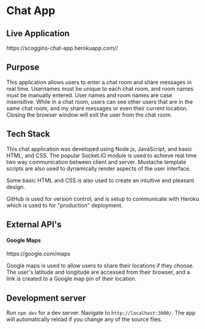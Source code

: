 <h1>Chat App</h1>

<h2>Live Application</h2>
<p>https://scoggins-chat-app.herokuapp.com//</p>

<h2>Purpose</h2>
<p>This application allows users to enter a chat room and share messages in real time. Usernames must be unique to each chat room, and room names must be manually entered.
 User names and room names are case insensitive. While in a chat room, users can see other users that are in the same chat room, and my share messages or even their current
  location. Closing the browser window will exit the user from the chat room.</p>

<h2>Tech Stack</h2>
<p>This chat application was developed using Node.js, JavaScript, and basic HTML, and CSS. The popular Socket.IO module is used to achieve real time two way communication 
between client and server. Mustache template scripts are also used to dynamically render aspects of the user interface.</p>

<p>Some basic HTML and CSS is also used to create an intuitive and pleasant design.</p>

<p>GitHub is used for version control, and is setup to communicate with Heroku which is used to for "production" deployment.</p>

<h2>External API's</h2>
<h4>Google Maps</h4>
<p>https://google.com/maps</p>
<p>Google maps is used to allow users to share their locations if they choose. The user's latitude and longitude are accessed from their browser, and a link is created to 
a Google map pin of their location.</p>

## Development server

Run `npm dev` for a dev server. Navigate to `http://localhost:3000/`. The app will automatically reload if you change any of the source files.
